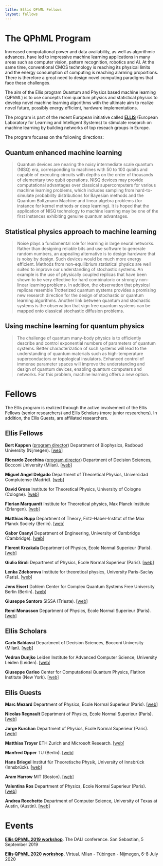```yaml
---
title: Ellis QPhML Fellows
layout: fellows
---
```


# <a name="fellowsprogram"></a>The QPhML Program

Increased computational power and data availability, as well as algorithmic advances, have led to impressive machine learning applications in many areas such as computer vision, pattern recognition, robotics and AI. At the same time, conventional CMOS technology is reaching its physical limits and the energy consumption of computing is reaching alarming proportions. There is therefore a great need to design novel computing paradigms that face these challenges.

The aim of the Ellis program Quantum and Physics based machine learning (QPhML) is to use concepts from quantum physics and statistical physics to develop novel machine learning algorithms with the ultimate aim to realize novel future, possibly energy efficient, hardware implementations.

The program is part of the recent European initiative called [**ELLIS**](https://ellis.eu/) (European Laboratory for Learning and Intelligent Systems) to stimulate research on machine learning by building networks of top reseach groups in Europe.

The program focuses on the following directions:

## Quantum enhanced machine learning

> Quantum devices are nearing the noisy intermediate scale quantum (NISQ) era, corresponding to machines with 50 to 100 qubits and capable of executing circuits with depths on the order of thousands of elementary two qubit operations. NISQ devices may provide computational advantages over classical supercomputers for various machine learning problems, which includes sampling from hard-to-simulate probability distributions for Bayesian methods and the Quantum Boltzmann Machine and linear algebra problems (for instance for kernel methods or deep learning). It is hoped that the application of NISQ technology to machine learning may be one of the first instances exhibiting genuine quantum advantages.

## Statistical physics approach to machine learning

> Noise plays a fundamental role for learning in large neural networks. Rather than designing reliable bits and use software to generate random numbers, an appealing alternative is to design hardware that is noisy by design. Such devices would be much more energy efficient. Methods from non-equilibrium statistical physics are well suited to improve our understanding of stochastic systems. An example is the use of physically coupled replicas that have been shown to be very effective for hard combinatoric or strongly non-linear learning problems. In addition, the observation that physical replicas resemble Trotterized quantum systems provides a promising new research direction for the design of stochastic or quantum learning algorithms. Another link between quantum and stochastic systems is the observation that sign free quantum systems can be mapped onto classical stochastic diffusion problems.

## Using machine learning for quantum physics

> The challenge of quantum many-body physics is to efficiently describe and control exponential numbers of parameters of quantum systems. Better characterization of such systems will lead to the understanding of quantum materials such as high-temperature superconductors or topological insulators. Enhanced control of immense parameter spaces will improve the understanding and design of quantum devices, enabling quantum computers and networks. For this problem, machine learning offers a new option.

# <a name="fellows"></a>Fellows

The Ellis program is realized through the active involvement of the Ellis Fellows (senior researchers) and Ellis Scholars (more junior researchers). In addition, the Ellis Guests, are affiliated researchers.

## Ellis Fellows

**Bert Kappen** (<ins>program director</ins>) Department of Biophysics, Radboud University (Nijmegen). [[web](http://www.snn.ru.nl/~bertk/)]

**Riccardo Zecchina** (<ins>program director</ins>) Department of Decision Sciences, Bocconi University (Milan). [[web](https://sites.google.com/view/riccardozecchina/)]

**Miguel Angel Delgado** Department of Theoretical Physics, Universidad Complutense (Madrid). [[web](https://orcid.org/0000-0003-2746-5062)]

**David Gross** Institute for Theoretical Physics, University of Cologne (Cologne). [[web](https://www.thp.uni-koeln.de/gross/david_gross.html)]

**Florian Marquardt** Institute for Theoretical physics, Max Planck Institute (Erlangen). [[web](http://www.thp2.nat.uni-erlangen.de/index.php/Homepage_Florian_Marquardt)]
    
**Matthias Rupp** Department of Theory, Fritz-Haber-Institut of the Max Planck Society (Berlin). [[web](https://www.mrupp.info/)]

**Gabor Csanyi** Department of Engineering, University of Cambridge (Cambridge). [[web](http://www.eng.cam.ac.uk/profiles/gc121)]

**Florent Krzakala** Department of Physics, Ecole Normal Superieur (Paris). [[web](https://florentkrzakala.com/)]
    
**Giulio Biroli** Department of Physics, Ecole Normal Superieur (Paris). [[web](https://prairie-institute.fr/chairs/biroli-giulio/)]
    
**Lenka Zdeborova** Institute for theoretical physics, University Paris-Saclay (Paris). [[web](http://artax.karlin.mff.cuni.cz/~zdebl9am/)]
    
**Jens Eisert** Dahlem Center for Complex Quantum Systems Free University Berlin (Berlin). [[web](https://www.physik.fu-berlin.de/en/einrichtungen/ag/ag-eisert/people/eisert/index.html)]

**Giuseppe Santoro** SISSA (Trieste). [[web](https://cm.sissa.it/people/members.php?ID=3)]
    
**Remi Monasson** Department of Physics, Ecole Normal Superieur (Paris). [[web](http://www.phys.ens.fr/~monasson/)] 

## Ellis Scholars

**Carlo Baldassi** Department of Decision Sciences, Bocconi University (Milan). [[web](http://didattica.unibocconi.eu/mypage/index.php?IdUte=195030&cognome=BALDASSI&nome=CARLO&urlBackMy=)]

**Vedran Dunjko** Leiden Institute for Advanced Computer Science, University Leiden (Leiden). [[web](https://www.universiteitleiden.nl/en/staffmembers/vedran-dunjko#tab-1)]

**Giuseppe Carleo** Center for Computational Quantum Physics, Flatiron Institute (New York). [[web](https://www.simonsfoundation.org/team/giuseppe-carleo/)] 

## Ellis Guests

**Marc Mezard** Department of Physics, Ecole Normal Superieur (Paris). [[web](https://www.marcmezard.fr/)]
    
**Nicolas Regnault** Department of Physics, Ecole Normal Superieur (Paris). [[web](http://www.phys.ens.fr/~regnault/)]
    
**Jorge Kurchan** Department of Physics, Ecole Normal Superieur (Paris). [[web](https://scholar.google.fr/citations?user=18qQeMMAAAAJ&hl=fr)]
    
**Matthias Troyer** ETH Zurich and Microsoft Research. [[web](https://www.microsoft.com/en-us/research/people/mtroyer/)]
    
**Manfred Opper** TU (Berlin). [[web](https://dblp.uni-trier.de/pers/o/Opper:Manfred.html)]
    
**Hans Briegel** Institut für Theoretische Physik, University of Innsbrück (Innsbrück). [[web](https://www.uibk.ac.at/th-physik/staff/briegel/)]
    
**Aram Harrow** MIT (Boston). [[web](http://web.mit.edu/aram/www/)]
    
**Valentina Ros** Department of Physics, Ecole Normal Superieur (Paris). [[web](https://scholar.google.it/citations?user=9809-1wAAAAJ&hl=it)]
    
**Andrea Rocchetto** Department of Computer Science, University of Texas at Austin, (Austin). [[web](https://andrearocchetto.github.io/)] 

# <a name="events"></a>Events

[**Ellis QPhML 2019 workshop**](http://dalimeeting.org/dali2019b/workshop-05-04.html). The DALI conference. San Sebastian, 5 September 2019

[**Ellis QPhML 2020 workshop**](https://ellisqphml.github.io/). Virtual. Milan - Tübingen - Nijmegen, 6-8 July 2020
